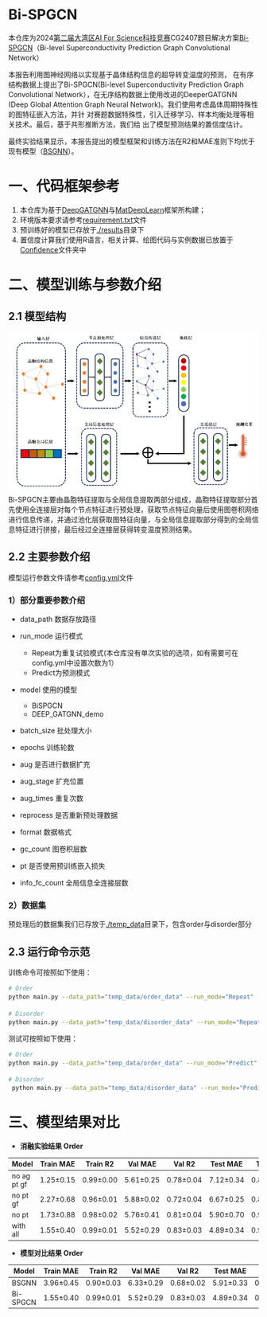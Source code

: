 # Bi-SPGCN
本仓库为2024[第二届大湾区AI For Science科技竞赛](http://www.aisccc.cn/competition/competition-details?id=53)CG2407题目解决方案[Bi-SPGCN](#bi-spgcn)（Bi-level Superconductivity Prediction Graph Convolutional Network）

本报告利用图神经网络以实现基于晶体结构信息的超导转变温度的预测，
在有序结构数据上提出了Bi-SPGCN(Bi-level Superconductivity Prediction Graph 
Convolutional Network），在无序结构数据上使用改进的DeeperGATGNN (Deep Global 
Attention Graph Neural Network)。我们使用考虑晶体周期特殊性的图特征嵌入方法，并针
对赛题数据特殊性，引入迁移学习、样本均衡处理等相关技术。最后，基于共形推断方法，我们给
出了模型预测结果的置信度估计。

最终实验结果显示，本报告提出的模型框架和训练方法在R2和MAE准则下均优于现有模型（[BSGNN](https://github.com/GLinustb/BSGNN)）。


# 一、代码框架参考
1. 本仓库为基于[DeepGATGNN](https://github.com/usccolumbia/deeperGATGNN)与[MatDeepLearn](https://github.com/Fung-Lab/MatDeepLearn)框架所构建；
2. 环境版本要求请参考[requirement.txt](./requirements.txt)文件
3. 预训练好的模型已存放于[./results](./results/)目录下
4. 置信度计算我们使用R语言，相关计算、绘图代码与实例数据已放置于[Confidence](./Confidence/)文件夹中



# 二、模型训练与参数介绍
## 2.1 模型结构
![](./Bi-SPGCN模型结构图.png)
Bi-SPGCN主要由晶胞特征提取与全局信息提取两部分组成，晶胞特征提取部分首先使用全连接层对每个节点特征进行预处理，获取节点特征向量后使用图卷积网络进行信息传递，并通过池化层获取图特征向量，与全局信息提取部分得到的全局信息特征进行拼接，最后经过全连接层获得转变温度预测结果。

## 2.2 主要参数介绍
模型运行参数文件请参考[config.yml](./config.yml)文件

### 1）部分重要参数介绍
- data_path 数据存放路径
- run_mode 运行模式
    - Repeat为重复试验模式(本仓库没有单次实验的选项，如有需要可在config.yml中设置次数为1）
    - Predict为预测模式
- model 使用的模型
    - BiSPGCN
    - DEEP_GATGNN_demo
- batch_size 批处理大小
- epochs 训练轮数

- aug 是否进行数据扩充
- aug_stage 扩充位置
- aug_times 重复次数
- reprocess 是否重新预处理数据
- format 数据格式
- gc_count 图卷积层数
- pt 是否使用预训练嵌入损失
- info_fc_count 全局信息全连接层数

### 2）数据集
预处理后的数据集我们已存放于[./temp_data](./temp_data/)目录下，包含order与disorder部分


## 2.3 运行命令示范

训练命令可按照如下使用：
```bash
# Order
python main.py --data_path="temp_data/order_data" --run_mode="Repeat" --model="BiSPGCN" --batch_size="63"  --save_model="FALSE" --epochs="500" --aug="True"  --aug_times=5 --aug_stage=0.0  --reprocess="True"  --format="cif" --pt="True"

# Disorder
python main.py --data_path="temp_data/disorder_data" --run_mode="Repeat" --model="DEEP_GATGNN_demo" --batch_size="31"  --save_model="FALSE" --epochs="500" --aug="True"  --aug_times=2 --aug_stage=0.0  --reprocess="True"  --format="cif" --gc_count="15"
```

测试可按照如下使用：
```bash
# Order
python main.py --data_path="temp_data/order_data" --run_mode="Predict" --model="BiSPGCN" --model_path="results/order.pth" 

# Disorder
 python main.py --data_path="temp_data/disorder_data" --run_mode="Predict" --model="DEEP_GATGNN_demo" --model_path="results/disorder.pth"

```

# 三、模型结果对比

- **消融实验结果 Order**

|Model|	Train MAE|	Train R2|Val MAE|	Val R2	|Test MAE|	Test R2|
|---|---|---|---|---|---|---|
|no ag pt gf|	1.25±0.15	|0.99±0.00	|5.61±0.25	|0.78±0.04	|7.12±0.34	|0.84±0.02|
|no pt gf	|2.27±0.68	|0.96±0.01	|5.88±0.02	|0.72±0.04	|6.67±0.25	|0.82±0.02
|no pt	|1.73±0.88	|0.98±0.02	|5.76±0.41	|0.81±0.04	|5.90±0.70	|0.90±0.03
|with all	|1.55±0.40	|0.99±0.01	|5.52±0.29	|0.83±0.03	|4.89±0.34	|0.95±0.02|

- **模型对比结果 Order**

|Model	|Train MAE	|Train R2	|Val MAE	|Val R2	|Test MAE	|Test R2
|---|---|---|---|---|---|---|
|BSGNN	|3.96±0.45	|0.90±0.03	|6.33±0.29	|0.68±0.02	|5.91±0.33	|0.87±0.02
|Bi-SPGCN	|1.55±0.40	|0.99±0.01	|5.52±0.29	|0.83±0.03	|4.89±0.34	|0.95±0.02
